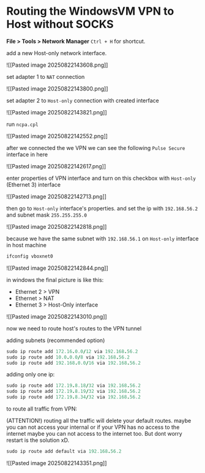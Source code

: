 # Routing the WindowsVM VPN to Host without SOCKS

**File > Tools  > Network Manager** `Ctrl + H` for shortcut.

add a new Host-only network interface.

![[Pasted image 20250822143608.png]]

set adapter 1 to `NAT` connection

![[Pasted image 20250822143800.png]]

set adapter 2 to `Host-only` connection with created interface

![[Pasted image 20250822143821.png]]

run `ncpa.cpl`

![[Pasted image 20250822142552.png]]

after we connected the we VPN we can see the following `Pulse Secure` interface in here

![[Pasted image 20250822142617.png]]

enter properties of VPN interface and turn on this checkbox with `Host-only` (Ethernet 3) interface

![[Pasted image 20250822142713.png]]

then go to `Host-only` interface's properties. and set the ip with `192.168.56.2` and subnet mask `255.255.255.0`

![[Pasted image 20250822142818.png]]

because we have the same subnet with `192.168.56.1` on `Host-only` interface in host machine 

```rb
ifconfig vboxnet0
```

![[Pasted image 20250822142844.png]]

in windows the final picture is like this:

- Ethernet 2 >  VPN
- Ethernet > NAT
- Ethernet 3 > Host-Only interface

![[Pasted image 20250822143010.png]]

now we need to route host's routes to the VPN tunnel

adding subnets (recommended option)

```rb
sudo ip route add 172.16.0.0/12 via 192.168.56.2
sudo ip route add 10.0.0.0/8 via 192.168.56.2
sudo ip route add 192.168.0.0/16 via 192.168.56.2
```

adding only one ip:

```rb
sudo ip route add 172.19.8.18/32 via 192.168.56.2
sudo ip route add 172.19.8.19/32 via 192.168.56.2
sudo ip route add 172.19.8.34/32 via 192.168.56.2
```

to route all traffic from VPN:

(ATTENTION!)  routing all the traffic will delete your default routes. maybe you can not access your internal or if your VPN has no access to the internet maybe you can not access to the internet too.  But dont worry restart is the solution xD.

```rb
sudo ip route add default via 192.168.56.2
```
![[Pasted image 20250822143351.png]]


